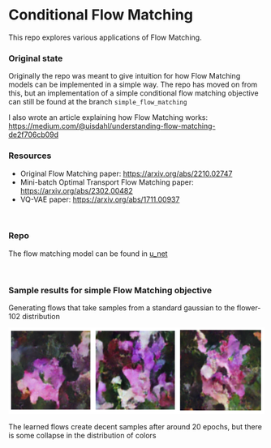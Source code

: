 # Conditional Flow Matching
This repo explores various applications of Flow Matching. 

### Original state
Originally the repo was meant to give intuition for how Flow Matching models can be implemented in a simple way. The repo has moved on from this, but an implementation of a simple conditional flow matching objective can still be found at the branch `simple_flow_matching`

I also wrote an article explaining how Flow Matching works: https://medium.com/@uisdahl/understanding-flow-matching-de2f706cb09d 
<br>

### Resources 
- Original Flow Matching paper: https://arxiv.org/abs/2210.02747 
- Mini-batch Optimal Transport Flow Matching paper: https://arxiv.org/abs/2302.00482  
- VQ-VAE paper: https://arxiv.org/abs/1711.00937 
<br>

### Repo
The flow matching model can be found in [u_net](/modules/u_net.py)
<br>

<br>

### Sample results for simple Flow Matching objective

Generating flows that take samples from a standard gaussian to the flower-102 distribution

![flowers](/static/Flowers.png)

The learned flows create decent samples after around 20 epochs, but there is some collapse in the distribution of colors

